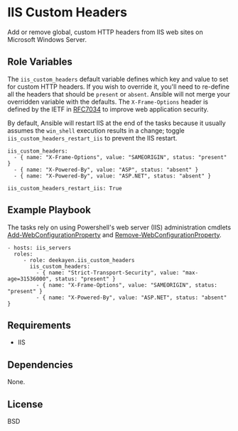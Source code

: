 IIS Custom Headers
==================

Add or remove global, custom HTTP headers from IIS web sites on Microsoft Windows Server.

Role Variables
--------------

The `iis_custom_headers` default variable defines which key and value to set for custom HTTP headers. If you wish to override it, you'll need to re-define all the headers that should be `present` or `absent`. Ansible will not merge your overridden variable with the defaults. The `X-Frame-Options` header is defined by the IETF in [RFC7034](https://tools.ietf.org/html/rfc7034) to improve web application security.

By default, Ansible will restart IIS at the end of the tasks because it usually assumes the `win_shell` execution results in a change; toggle `iis_custom_headers_restart_iis` to prevent the IIS restart.

    iis_custom_headers:
      - { name: "X-Frame-Options", value: "SAMEORIGIN", status: "present" }
      - { name: "X-Powered-By", value: "ASP", status: "absent" }
      - { name: "X-Powered-By", value: "ASP.NET", status: "absent" }

    iis_custom_headers_restart_iis: True

Example Playbook
----------------

The tasks rely on using Powershell's web server (IIS) administration cmdlets [Add-WebConfigurationProperty](https://technet.microsoft.com/en-us/library/ee790572.aspx) and [Remove-WebConfigurationProperty](https://technet.microsoft.com/en-us/library/ee790570.aspx).

    - hosts: iis_servers
      roles:
         - role: deekayen.iis_custom_headers
           iis_custom_headers:
             - { name: "Strict-Transport-Security", value: "max-age=31536000", status: "present" }
             - { name: "X-Frame-Options", value: "SAMEORIGIN", status: "present" }
             - { name: "X-Powered-By", value: "ASP.NET", status: "absent" }

Requirements
------------

* IIS

Dependencies
------------

None.

License
-------

BSD
